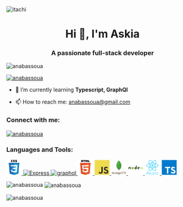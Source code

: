 ![itachi](https://64.media.tumblr.com/39b972eb2556b424795aa7e1d4c9807d/tumblr_myhza84kXR1r3sabqo6_500.gif)
<h1 align="center">Hi 👋, I'm Askia</h1>
<h3 align="center">A passionate full-stack developer</h3>
<!-- <img align="right" alt="Coding" width="400" src="https://media.tenor.com/d5Y4XuC2HF4AAAAC/itachi-naruti.gif"> -->

<p align="left"> <img src="https://komarev.com/ghpvc/?username=anabassoua&label=Profile%20views&color=2e4058&style=flat-square" alt="anabassoua" /> </p>

<p align="left"> <a href="https://github.com/ryo-ma/github-profile-trophy"><img src="https://github-profile-trophy.vercel.app/?username=anabassoua&theme=darkhub&row=1&column=6" alt="anabassoua" /></a> </p>

- 🌱 I’m currently learning **Typescript, GraphQl**

- 📫 How to reach me: anabassoua@gmail.com

<h3 align="left">Connect with me:</h3>
<p align="left">
<a href="https://linkedin.com/in/anabassoua" target="_blank" rel="noopener noreferrer"><img align="center" src="https://raw.githubusercontent.com/rahuldkjain/github-profile-readme-generator/master/src/images/icons/Social/linked-in-alt.svg" alt="anabassoua" height="30" width="40" /></a>
</p>

<h3 align="left">Languages and Tools:</h3>
<p align="left"> <a href="https://www.w3schools.com/css/" target="_blank" rel="noreferrer"> <img src="https://raw.githubusercontent.com/devicons/devicon/master/icons/css3/css3-original-wordmark.svg" alt="css3" width="40" height="40"/> </a> <a href="https://expressjs.com" target="_blank" rel="noreferrer"> <img src="https://raw.githubusercontent.com/danielcranney/readme-generator/main/public/icons/skills/express-colored-dark.svg" width="36" height="36" alt="Express" /> </a> <a href="https://graphql.org" target="_blank" rel="noreferrer"> <img src="https://www.vectorlogo.zone/logos/graphql/graphql-icon.svg" alt="graphql" width="40" height="40"/> </a> <a href="https://www.w3.org/html/" target="_blank" rel="noreferrer"> <img src="https://raw.githubusercontent.com/devicons/devicon/master/icons/html5/html5-original-wordmark.svg" alt="html5" width="40" height="40"/> </a> <a href="https://developer.mozilla.org/en-US/docs/Web/JavaScript" target="_blank" rel="noreferrer"> <img src="https://raw.githubusercontent.com/devicons/devicon/master/icons/javascript/javascript-original.svg" alt="javascript" width="40" height="40"/> </a> <a href="https://www.mongodb.com/" target="_blank" rel="noreferrer"> <img src="https://raw.githubusercontent.com/devicons/devicon/master/icons/mongodb/mongodb-original-wordmark.svg" alt="mongodb" width="40" height="40"/> </a> <a href="https://nodejs.org" target="_blank" rel="noreferrer"> <img src="https://raw.githubusercontent.com/devicons/devicon/master/icons/nodejs/nodejs-original-wordmark.svg" alt="nodejs" width="40" height="40"/> </a> <a href="https://reactjs.org/" target="_blank" rel="noreferrer"> <img src="https://raw.githubusercontent.com/devicons/devicon/master/icons/react/react-original-wordmark.svg" alt="react" width="40" height="40"/> </a> <a href="https://www.typescriptlang.org/" target="_blank" rel="noreferrer"> <img src="https://raw.githubusercontent.com/devicons/devicon/master/icons/typescript/typescript-original.svg" alt="typescript" width="40" height="40"/> </a> </p>

<p><img align="left" src="https://github-readme-stats.vercel.app/api/top-langs?username=anabassoua&show_icons=true&locale=en&layout=compact&theme=dark" alt="anabassoua" /></p>

<p>&nbsp;<img align="center" src="https://github-readme-stats.vercel.app/api?username=anabassoua&show_icons=true&locale=en&theme=dark" alt="anabassoua" /></p>

<p><img align="center" src="https://github-readme-streak-stats.herokuapp.com/?user=anabassoua&theme=dark" alt="anabassoua" /></p>
